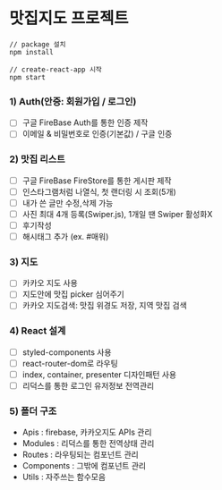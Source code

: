 # 맛집지도 프로젝트

```
// package 설치
npm install

// create-react-app 시작
npm start
```

### 1) Auth(안증: 회원가입 / 로그인)
- [ ] 구글 FireBase Auth를 통한 인증 제작
- [ ] 이메일 & 비밀번호로 인증(기본값) / 구글 인증

### 2) 맛집 리스트
- [ ] 구글 FireBase FireStore를 통한 게시판 제작
- [ ] 인스타그램처럼 나열식, 첫 랜더링 시 조회(5개)
- [ ] 내가 쓴 글만 수정,삭제 가능
- [ ] 사진 최대 4개 등록(Swiper.js), 1개일 땐 Swiper 활성화X
- [ ] 후기작성
- [ ] 해시태그 추가 (ex. #매워)

### 3) 지도
- [ ] 카카오 지도 사용
- [ ] 지도안에 맛집 picker 심어주기
- [ ] 카카오 지도검색: 맛집 위경도 저장, 지역 맛집 검색

### 4) React 설계
- [ ] styled-components 사용
- [ ] react-router-dom로 라우팅
- [ ] index, container, presenter 디자인패턴 사용
- [ ] 리덕스를 통한 로그인 유저정보 전역관리

### 5) 폴더 구조
- Apis : firebase, 카카오지도 APIs 관리
- Modules : 리덕스를 통한 전역상태 관리
- Routes : 라우팅되는 컴포넌트 관리
- Components : 그밖에 컴포넌트 관리
- Utils : 자주쓰는 함수모음